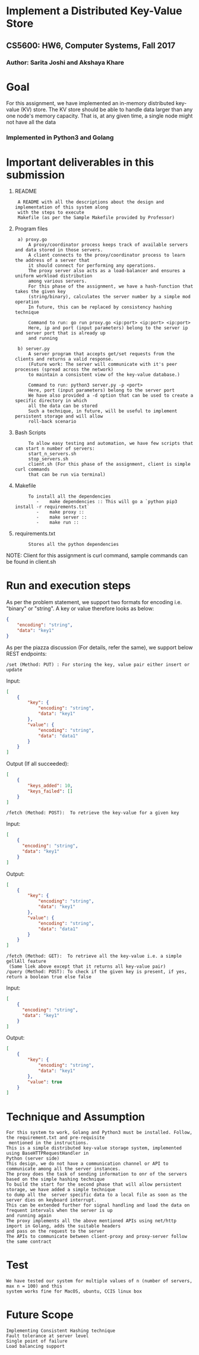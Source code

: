 # Implement a Distributed Key-Value Store
## CS5600: HW6, Computer Systems, Fall 2017
### Author: Sarita Joshi and Akshaya Khare

# Goal
For this assignment, we have implemented an in-memory distributed key-value (KV) store. 
The KV store should be able to handle data larger than any one node's memory capacity.
That is, at any given time, a single node might not have all the data

### Implemented in Python3 and Golang

# Important deliverables in this submission

1) README    

        A README with all the descriptions about the design and implementation of this system along 
        with the steps to execute
        Makefile (as per the Sample Makefile provided by Professor)
2) Program files

        a) proxy.go  
            A proxy/coordinator process keeps track of available servers and data stored in those servers. 
            A client connects to the proxy/coordinator process to learn the address of a server that 
            it should connect for performing any operations.
            The proxy server also acts as a load-balancer and ensures a uniform workload distribution 
            among various servers.
            For this phase of the assignment, we have a hash-function that takes the given key
            (string/binary), calculates the server number by a simple mod operation
            In future, this can be replaced by consistency hashing technique
                
            Command to run: go run proxy.go <ip:port> <ip:port> <ip:port>
            Here, ip and port (input parameters) belong to the server ip and server port that is already up 
            and running
                
        b) server.py
            A server program that accepts get/set requests from the clients and returns a valid response. 
            (Future work: The server will communicate with it's peer processes (spread across the network) 
            to maintain a consistent view of the key-value database.)
                
            Command to run: python3 server.py -p <port>
            Here, port (input parameters) belong to the server port
            We have also provided a -d option that can be used to create a specific directory in which 
            all the data can be stored
            Such a technique, in future, will be useful to implement persistent storage and will allow 
            roll-back scenario
                
                
3) Bash Scripts

            To allow easy testing and automation, we have few scripts that can start n number of servers:
            start_n_servers.sh
            stop_servers.sh
            client.sh (For this phase of the assignment, client is simple curl commands 
            that can be run via terminal)
              
           
4) Makefile

            To install all the dependencies
               -    make dependencies :: This will go a `python pip3 install -r requirements.txt`
               -    make proxy :: 
               -    make server ::
               -    make run :: 
5) requirements.txt
            
            Stores all the python dependencies

NOTE: Client for this assignment is curl command, sample commands can be found in client.sh

# Run and execution steps

As per the problem statement, we support two formats for encoding i.e. "binary" or "string". 
A key or value therefore looks as below:
```json
{
    "encoding": "string",
    "data": "key1"
}
```

As per the piazza discussion (For details, refer the same), we support below REST endpoints:

    /set (Method: PUT) : For storing the key, value pair either insert or update
Input:
```json
[
    {
        "key": {
            "encoding": "string",
            "data": "key1"
        },
        "value": {
            "encoding": "string",
            "data": "data1"
        }
    }
]
```
Output (If all succeeded):
```json
[
    {
        "keys_added": 10,
        "keys_failed": [] 
    }
]
```

    /fetch (Method: POST):  To retrieve the key-value for a given key
Input:
```json
[
    {
      "encoding": "string",
      "data": "key1"
    }
]
```
Output:

```json
[
    {
        "key": {
            "encoding": "string",
            "data": "key1"
        },
        "value": {
            "encoding": "string",
            "data": "data1"
        }
    }
]
```

    /fetch (Method: GET):  To retrieve all the key-value i.e. a simple gellAll feature
     (Same liek above except that it returns all key-value pair)
    /query (Method: POST): To check if the given key is present, if yes, return a boolean true else false
 Input:
```json
[
    {
      "encoding": "string",
      "data": "key1"
    }
]
```   
  
Output:

```json
[
    {
        "key": {
            "encoding": "string",
            "data": "key1"
        },
        "value": true
    }
]
```



# Technique and Assumption
    For this system to work, Golang and Python3 must be installed. Follow, the requirement.txt and pre-requisite
     mentioned in the instructions.
    This is a simple distributed key-value storage system, implemented using BaseHTTPRequestHandler in 
    Python (server side)
    This design, we do not have a communication channel or API to communicate among all the server instances.
    The proxy does the task of sending information to onr of the servers based on the simple hashing technique
    To build the start for the second phase that will allow persistent storage, we have added a simple technique 
    to dump all the  server specific data to a local file as soon as the server dies on keyboard interrupt.
    This can be extended further for signal handling and load the data on frequent intervals when the server is up 
    and running again
    The proxy implements all the above mentioned APIs using net/http import in Golang, adds the suitable headers 
    and pass on the request to the server
    The APIs to communicate between client-proxy and proxy-server follow the same contract


# Test
    We have tested our system for multiple values of n (number of servers, max n = 100) and this 
    system works fine for MacOS, ubuntu, CCIS linux box

# Future Scope
    
    Implementing Consistent Hashing technique
    Fault tolerance at server level
    Single point of failure
    Load balancing support
    


